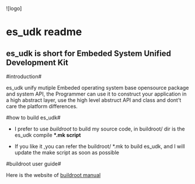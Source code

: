 ![logo]

es_udk readme
=========================

es_udk is short for Embeded System Unified Development Kit
-------------------------------------------------------------
#introduction#

es_udk unify mutiple Embeded operating system base opensource package and system
API, the Programmer can use it to construct your application in a high abstract
layer, use the high level abstruct API and class and dont't care the platform 
differences.

#how to build es_udk#

- I prefer to use *buildroot* to build my source code,
in buildroot/ dir is the es_udk compile **\*.mk script**

- If you like it ,you can refer the buildroot/ \*.mk to build
es_udk, and I will update the make script as soon as possible

#buildroot user guide#

Here is the website of
[buildroot manual](https://buildroot.org/downloads/manual/manual.html "buildroot official")




